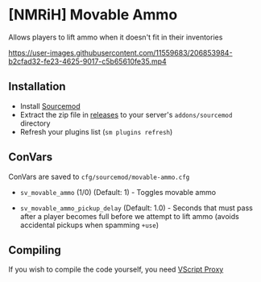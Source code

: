 # [NMRiH] Movable Ammo
Allows players to lift ammo when it doesn't fit in their inventories



https://user-images.githubusercontent.com/11559683/206853984-b2cfad32-fe23-4625-9017-c5b65610fe35.mp4



## Installation
- Install [Sourcemod](https://www.sourcemod.net/downloads.php?branch=stable)
- Extract the zip file in [releases](https://github.com/dysphie/nmrih-movable-ammo/releases) to your server's `addons/sourcemod` directory
- Refresh your plugins list (`sm plugins refresh`)

## ConVars

ConVars are saved to `cfg/sourcemod/movable-ammo.cfg`

- `sv_movable_ammo` (1/0) (Default: 1) - Toggles movable ammo

- `sv_movable_ammo_pickup_delay` (Default: 1.0) - Seconds that must pass after a player becomes full before we attempt to lift ammo (avoids accidental pickups when spamming `+use`)

## Compiling

If you wish to compile the code yourself, you need [VScript Proxy](https://github.com/dysphie/nmrih-vscript-proxy)
